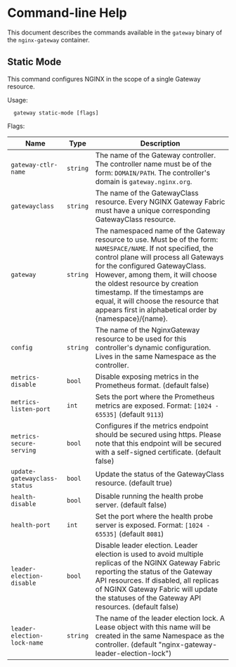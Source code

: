 # Command-line Help

This document describes the commands available in the `gateway` binary of the `nginx-gateway` container.

## Static Mode

This command configures NGINX in the scope of a single Gateway resource.

Usage:

```text
  gateway static-mode [flags]
```

Flags:

| Name                         | Type     | Description                                                                                                                                                                                                                                                                                                                                                                                       |
|------------------------------|----------|---------------------------------------------------------------------------------------------------------------------------------------------------------------------------------------------------------------------------------------------------------------------------------------------------------------------------------------------------------------------------------------------------|
| `gateway-ctlr-name`          | `string` | The name of the Gateway controller. The controller name must be of the form: `DOMAIN/PATH`. The controller's domain is `gateway.nginx.org`.                                                                                                                                                                                                                                                       |
| `gatewayclass`               | `string` | The name of the GatewayClass resource. Every NGINX Gateway Fabric must have a unique corresponding GatewayClass resource.                                                                                                                                                                                                                                                                                |
| `gateway`                    | `string` | The namespaced name of the Gateway resource to use. Must be of the form: `NAMESPACE/NAME`. If not specified, the control plane will process all Gateways for the configured GatewayClass. However, among them, it will choose the oldest resource by creation timestamp. If the timestamps are equal, it will choose the resource that appears first in alphabetical order by {namespace}/{name}. |
| `config`                     | `string` | The name of the NginxGateway resource to be used for this controller's dynamic configuration. Lives in the same Namespace as the controller.                                                                                                                                                                                                                                                      |
| `metrics-disable`            | `bool`   | Disable exposing metrics in the Prometheus format. (default false)                                                                                                                                                                                                                                                                                                                                |
| `metrics-listen-port`        | `int`    | Sets the port where the Prometheus metrics are exposed. Format: `[1024 - 65535]` (default `9113`)                                                                                                                                                                                                                                                                                                 |
| `metrics-secure-serving`     | `bool`   | Configures if the metrics endpoint should be secured using https. Please note that this endpoint will be secured with a self-signed certificate. (default false)                                                                                                                                                                                                                                  |
| `update-gatewayclass-status` | `bool`   | Update the status of the GatewayClass resource. (default true)                                                                                                                                                                                                                                                                                                                                    |
| `health-disable`             | `bool`   | Disable running the health probe server. (default false)                                                                                                                                                                                                                                                                                                                                          |
| `health-port`                | `int`    | Set the port where the health probe server is exposed. Format: `[1024 - 65535]` (default `8081`)                                                                                                                                                                                                                                                                                                  |
| `leader-election-disable`    | `bool`   | Disable leader election. Leader election is used to avoid multiple replicas of the NGINX Gateway Fabric reporting the status of the Gateway API resources. If disabled, all replicas of NGINX Gateway Fabric will update the statuses of the Gateway API resources. (default false)                                                                                                       |
| `leader-election-lock-name`  | `string` | The name of the leader election lock. A Lease object with this name will be created in the same Namespace as the controller. (default "nginx-gateway-leader-election-lock")                                                                                                                                                                                                                       |
